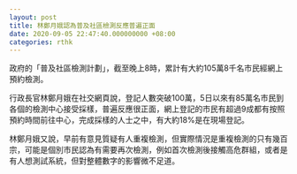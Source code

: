```yaml
---
layout: post
title: 林鄭月娥認為普及社區檢測反應普遍正面
date: 2020-09-05 22:47:40.000000000 +08:00
categories: rthk
---
```


政府的「普及社區檢測計劃」，截至晚上8時，累計有大約105萬8千名市民經網上預約檢測。

行政長官林鄭月娥在社交網頁說，登記人數突破100萬，5日以來有85萬名市民到各個的檢測中心接受採樣，普遍反應很正面，網上登記的市民有超過9成都有按照預約時間前往中心，完成採樣的人士之中，有大約18%是在現場登記。

林鄭月娥又說，早前有意見質疑有人重複檢測，但實際情況是重複檢測的只有幾百宗，可能是個別市民認為有需要再次檢測，例如首次檢測後接觸高危群組，或者是有人想測試系統，但對整體數字的影響微不足道。
